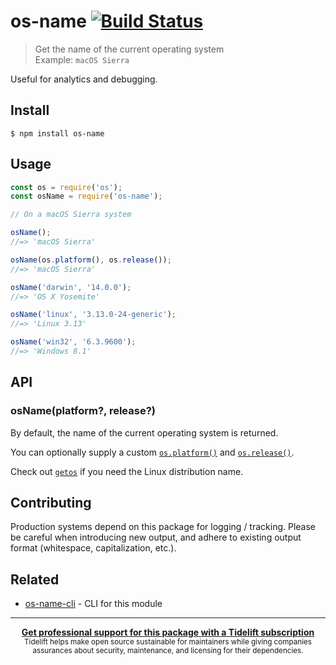 # os-name [![Build Status](https://travis-ci.com/sindresorhus/os-name.svg?branch=master)](https://travis-ci.com/github/sindresorhus/os-name)

> Get the name of the current operating system\
> Example: `macOS Sierra`

Useful for analytics and debugging.

## Install

```
$ npm install os-name
```

## Usage

```js
const os = require('os');
const osName = require('os-name');

// On a macOS Sierra system

osName();
//=> 'macOS Sierra'

osName(os.platform(), os.release());
//=> 'macOS Sierra'

osName('darwin', '14.0.0');
//=> 'OS X Yosemite'

osName('linux', '3.13.0-24-generic');
//=> 'Linux 3.13'

osName('win32', '6.3.9600');
//=> 'Windows 8.1'
```

## API

### osName(platform?, release?)

By default, the name of the current operating system is returned.

You can optionally supply a custom [`os.platform()`](https://nodejs.org/api/os.html#os_os_platform) and [`os.release()`](https://nodejs.org/api/os.html#os_os_release).

Check out [`getos`](https://github.com/wblankenship/getos) if you need the Linux distribution name.

## Contributing

Production systems depend on this package for logging / tracking. Please be careful when introducing new output, and adhere to existing output format (whitespace, capitalization, etc.).

## Related

- [os-name-cli](https://github.com/sindresorhus/os-name-cli) - CLI for this module

---

<div align="center">
	<b>
		<a href="https://tidelift.com/subscription/pkg/npm-os-name?utm_source=npm-os-name&utm_medium=referral&utm_campaign=readme">Get professional support for this package with a Tidelift subscription</a>
	</b>
	<br>
	<sub>
		Tidelift helps make open source sustainable for maintainers while giving companies<br>assurances about security, maintenance, and licensing for their dependencies.
	</sub>
</div>
